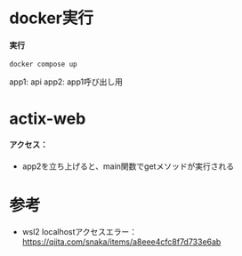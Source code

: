 # docker実行
#### 実行
```
docker compose up
```
app1: api
app2: app1呼び出し用

# actix-web
#### アクセス：
- app2を立ち上げると、main関数でgetメソッドが実行される
# 参考
- wsl2 localhostアクセスエラー：https://qiita.com/snaka/items/a8eee4cfc8f7d733e6ab